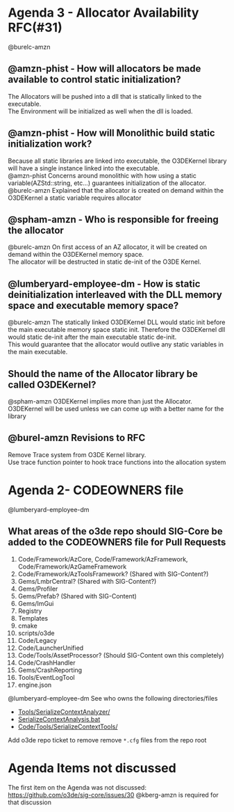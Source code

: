 # Agenda 3 - Allocator Availability RFC(#31)
@burelc-amzn

## @amzn-phist - How will allocators be made available to control static initialization?

The Allocators will be pushed into a dll that is statically linked to the executable.  
The Environment will be initialized as well when the dll is loaded.

## @amzn-phist - How will Monolithic build static initialization work?

Because all static libraries are linked into executable, the O3DEKernel library will have a single instance linked into the executable.  
@amzn-phist Concerns around monolithic with how using a static variable(AZStd::string, etc...) guarantees initialization of the allocator.  
@burelc-amzn Explained that the allocator is created on demand within the O3DEKernel a static variable requires allocator

## @spham-amzn - Who is responsible for freeing the allocator 

@burelc-amzn On first access of an AZ allocator, it will be created on demand within the O3DEKernel memory space.  
The allocator will be destructed in static de-init of the O3DE Kernel.

## @lumberyard-employee-dm - How is static deinitialization interleaved with the DLL memory space and executable memory space?

@burelc-amzn The statically linked O3DEKernel DLL would static init before the main executable memory space static init.
Therefore the O3DEKernel dll would static de-init after the main executable static de-init.  
This would guarantee that the allocator would outlive any static variables in the main executable.

## Should the name of the Allocator library be called O3DEKernel?

@spham-amzn O3DEKernel implies more than just the Allocator.  
O3DEKernel will be used unless we can come up with a better name for the library

## @burel-amzn Revisions to RFC

Remove Trace system from O3DE Kernel library.  
Use trace function pointer to hook trace functions into the allocation system

# Agenda 2- CODEOWNERS file
@lumberyard-employee-dm

## What areas of the o3de repo should SIG-Core be added to the CODEOWNERS file for Pull Requests
1. Code/Framework/AzCore, Code/Framework/AzFramework, Code/Framework/AzGameFramework
1. Code/Framework/AzToolsFramework? (Shared with SIG-Content?)
1. Gems/LmbrCentral? (Shared with SIG-Content?)
1. Gems/Profiler
1. Gems/Prefab? (Shared with SIG-Content)
1. Gems/ImGui
1. Registry
1. Templates
1. cmake
1. scripts/o3de
1. Code/Legacy
1. Code/LauncherUnified
1. Code/Tools/AssetProcessor? (Should SIG-Content own this completely)
1. Code/CrashHandler
1. Gems/CrashReporting
1. Tools/EventLogTool
1. engine.json

@lumberyard-employee-dm See who owns the following directories/files
- [Tools/SerializeContextAnalyzer/](https://github.com/o3de/o3de/tree/development/Tools/SerializeContextAnalyzer/)
- [SerializeContextAnalysis.bat](https://github.com/o3de/o3de/blob/development/SerializeContextAnalysis.bat)
- [Code/Tools/SerializeContextTools/](https://github.com/o3de/o3de/tree/development/Code/Tools/SerializeContextTools/)

Add o3de repo ticket to remove remove `*.cfg` files from the repo root

# Agenda Items not discussed
The first item on the Agenda was not discussed: https://github.com/o3de/sig-core/issues/30
@kberg-amzn is required for that discussion

